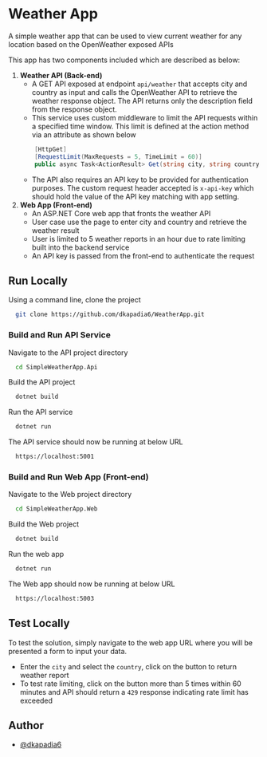 # Weather App #

A simple weather app that can be used to view current weather for any location based on the OpenWeather exposed APIs

This app has two components included which are described as below:
1. __Weather API (Back-end)__
    - A GET API exposed at endpoint `api/weather` that accepts city and country as input and calls the OpenWeather API to retrieve the weather response object.  The API returns only the description field from the response object.
    - This service uses custom middleware to limit the API requests within a specified time window. This limit is defined at the action method via an attribute as shown below
    ```C#
        [HttpGet]
        [RequestLimit(MaxRequests = 5, TimeLimit = 60)]
        public async Task<ActionResult> Get(string city, string country) {...}
    ```
    - The API also requires an API key to be provided for authentication purposes. The custom request header accepted is `x-api-key` which should hold the value of the API key matching with app setting.
2. __Web App (Front-end)__
    - An ASP.NET Core web app that fronts the weather API
    - User case use the page to enter city and country and retrieve the weather result
    - User is limited to 5 weather reports in an hour due to rate limiting built into the backend service
    - An API key is passed from the front-end to authenticate the request

## Run Locally 

Using a command line, clone the project
```bash
  git clone https://github.com/dkapadia6/WeatherApp.git
```

### Build and Run API Service
Navigate to the API project directory

```bash
  cd SimpleWeatherApp.Api
```

Build the API project

```bash
  dotnet build
```

Run the API service

```bash
  dotnet run
```

The API service should now be running at below URL

```bash
  https://localhost:5001
```

### Build and Run Web App (Front-end)
Navigate to the Web project directory

```bash
  cd SimpleWeatherApp.Web
```

Build the Web project

```bash
  dotnet build
```

Run the web app

```bash
  dotnet run
```

The Web app should now be running at below URL

```bash
  https://localhost:5003
```

## Test Locally
To test the solution, simply navigate to the web app URL where you will be presented a form to input your data.
- Enter the `city` and select the `country`, click on the button to return weather report
- To test rate limiting, click on the button more than 5 times within 60 minutes and API should return a `429` response indicating rate limit has exceeded

## Author
- [@dkapadia6](https://www.github.com/dkapadia6)